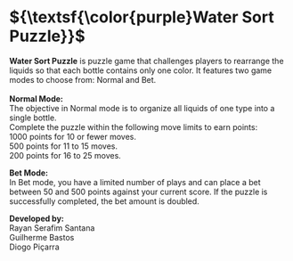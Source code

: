 <h1>${\textsf{\color{purple}Water Sort Puzzle}}$</h1>                                                                                                                                                                                                                                                                                          
<strong>Water Sort Puzzle</strong> is puzzle game that challenges players to rearrange the liquids 
so that each bottle contains only one color. It features two game modes to choose from: Normal and Bet.
<br><br>
<strong>Normal Mode:</strong><br>
The objective in Normal mode is to organize all liquids of one type into a single bottle. <br>
Complete the puzzle within the following move limits to earn points:<br>
1000 points for 10 or fewer moves.<br>
500 points for 11 to 15 moves.<br>
200 points for 16 to 25 moves.<br>

<strong>Bet Mode:</strong><br>
In Bet mode, you have a limited number of plays and can place a bet between 50 and 500 points against your current score.
If the puzzle is successfully completed, the bet amount is doubled.

<strong>Developed by:</strong><br>
Rayan Serafim Santana<br>
Guilherme Bastos<br>
Diogo Piçarra<br>
